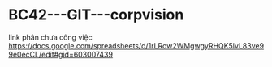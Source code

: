 # BC42---GIT---corpvision
link phân chưa công việc
https://docs.google.com/spreadsheets/d/1rLRow2WMgwgyRHQK5lvL83ve99e0ecCL/edit#gid=603007439
